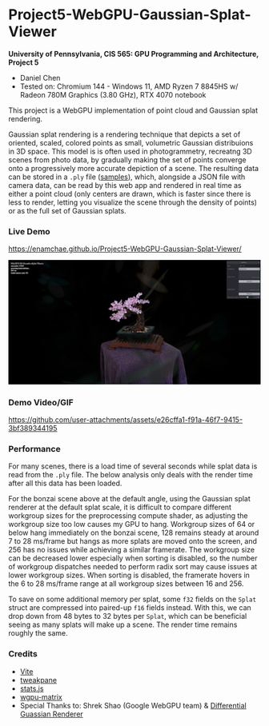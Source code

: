 # Project5-WebGPU-Gaussian-Splat-Viewer

**University of Pennsylvania, CIS 565: GPU Programming and Architecture, Project 5**

* Daniel Chen
* Tested on: Chromium 144 - Windows 11, AMD Ryzen 7 8845HS w/ Radeon 780M Graphics (3.80 GHz), RTX 4070 notebook

This project is a WebGPU implementation of point cloud and Gaussian splat rendering.

Gaussian splat rendering is a rendering technique that depicts a set of oriented, scaled, colored points as small, volumetric Gaussian distribuions in 3D space. This model is is often used in photogrammetry, recreatng 3D scenes from photo data, by gradually making the set of points converge onto a progressively more accurate depiction of a scene. The resulting data can be stored in a `.ply` file ([samples](https://drive.google.com/drive/folders/1KOoKk4plvl720-nQEiqLcuTCMFizt0cc?usp=sharing)), which, alongside a JSON file with camera data, can be read by this web app and rendered in real time as either a point cloud (only centers are drawn, which is faster since there is less to render, letting you visualize the scene through the density of points) or as the full set of Gaussian splats.

### Live Demo

https://enamchae.github.io/Project5-WebGPU-Gaussian-Splat-Viewer/

[![](./images/cover.png)](https://enamchae.github.io/Project5-WebGPU-Gaussian-Splat-Viewer/)

### Demo Video/GIF

https://github.com/user-attachments/assets/e26cffa1-f91a-46f7-9415-3bf389344195

### Performance

For many scenes, there is a load time of several seconds while splat data is read from the `.ply` file. The below analysis only deals with the render time after all this data has been loaded.

For the bonzai scene above at the default angle, using the Gaussian splat renderer at the default splat scale, it is difficult to compare different workgroup sizes for the preprocessing compute shader, as adjusting the workgroup size too low causes my GPU to hang. Workgroup sizes of 64 or below hang immediately on the bonzai scene, 128 remains steady at around 7 to 28 ms/frame but hangs as more splats are moved onto the screen, and 256 has no issues while achieving a similar framerate. The workgroup size can be decreased lower especially when sorting is disabled, so the number of workgroup dispatches needed to perform radix sort may cause issues at lower workgroup sizes. When sorting is disabled, the framerate hovers in the 6 to 28 ms/frame range at all workgroup sizes between 16 and 256.

To save on some additional memory per splat, some `f32` fields on the `Splat` struct are compressed into paired-up `f16` fields instead. With this, we can drop down from 48 bytes to 32 bytes per `Splat`, which can be beneficial seeing as many splats will make up a scene. The render time remains roughly the same.

### Credits

- [Vite](https://vitejs.dev/)
- [tweakpane](https://tweakpane.github.io/docs//v3/monitor-bindings/)
- [stats.js](https://github.com/mrdoob/stats.js)
- [wgpu-matrix](https://github.com/greggman/wgpu-matrix)
- Special Thanks to: Shrek Shao (Google WebGPU team) & [Differential Guassian Renderer](https://github.com/graphdeco-inria/diff-gaussian-rasterization)
